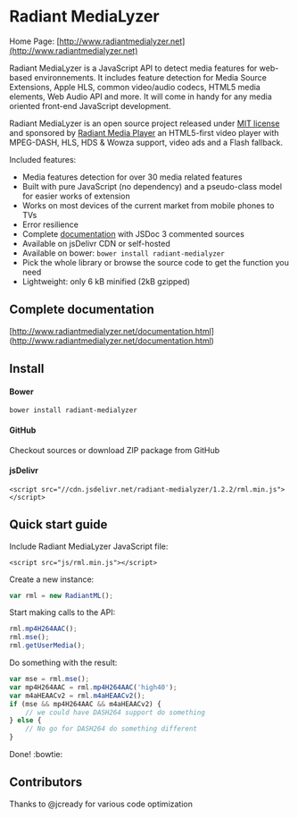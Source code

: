 # Radiant MediaLyzer
Home Page: [http://www.radiantmedialyzer.net](http://www.radiantmedialyzer.net)

Radiant MediaLyzer is a JavaScript API to detect media features for web-based
environnements. It includes feature detection for Media Source Extensions, 
Apple HLS, common video/audio codecs, HTML5 media elements, Web Audio API and more. It
will come in handy for any media oriented front-end JavaScript development.

Radiant MediaLyzer is an open source project released under
[MIT license](http://www.radiantmedialyzer.net/license.html)
and sponsored by [Radiant Media Player](https://www.radiantmediaplayer.com) an 
HTML5-first video player with MPEG-DASH, HLS, HDS & Wowza support, video ads and 
a Flash fallback.

Included features:
* Media features detection for over 30 media related features
* Built with pure JavaScript (no dependency) and a pseudo-class model for
easier works of extension
* Works on most devices of the current market from mobile phones to TVs
* Error resilience
* Complete [documentation](http://www.radiantmedialyzer.net/documentation.html)
with JSDoc 3 commented sources
* Available on jsDelivr CDN or self-hosted
* Available on bower: `bower install radiant-medialyzer`
* Pick the whole library or browse the source code to get the function you need
* Lightweight: only 6 kB minified (2kB gzipped)

## Complete documentation

[http://www.radiantmedialyzer.net/documentation.html]
(http://www.radiantmedialyzer.net/documentation.html)

## Install

#### Bower

`bower install radiant-medialyzer`

#### GitHub

Checkout sources or download ZIP package from GitHub

#### jsDelivr

```<script src="//cdn.jsdelivr.net/radiant-medialyzer/1.2.2/rml.min.js"></script>```

## Quick start guide

Include Radiant MediaLyzer JavaScript file:

```<script src="js/rml.min.js"></script>```

Create a new instance:

```javascript
var rml = new RadiantML();
```
Start making calls to the API:

```javascript
rml.mp4H264AAC();
rml.mse();
rml.getUserMedia();
```
Do something with the result:

```javascript
var mse = rml.mse();
var mp4H264AAC = rml.mp4H264AAC('high40');
var m4aHEAACv2 = rml.m4aHEAACv2();
if (mse && mp4H264AAC && m4aHEAACv2) {
    // we could have DASH264 support do something
} else {
    // No go for DASH264 do something different
}
```
Done! :bowtie:

## Contributors

Thanks to @jcready for various code optimization
